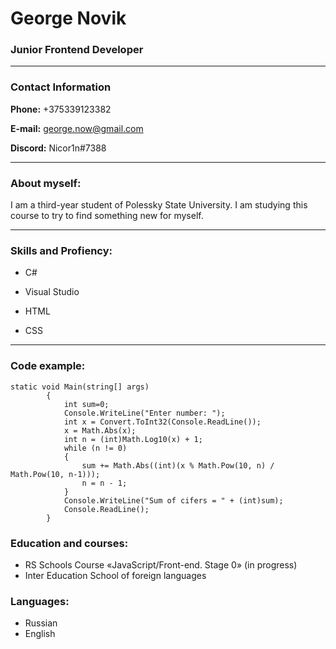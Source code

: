 # George Novik
### Junior Frontend Developer
*********
### Contact Information

**Phone:** +375339123382

**E-mail:** george.now@gmail.com

**Discord:** Nicor1n#7388
*********
### About myself:
I am a third-year student of Polessky State University. I am studying this course to try to find something new for myself. 
*********
### Skills and Profiency:
* C#

* Visual Studio

* HTML

* CSS
*********
### Code example:
```
static void Main(string[] args)
        {
            int sum=0;
            Console.WriteLine("Enter number: ");
            int x = Convert.ToInt32(Console.ReadLine());
            x = Math.Abs(x);
            int n = (int)Math.Log10(x) + 1;
            while (n != 0)
            {
                sum += Math.Abs((int)(x % Math.Pow(10, n) / Math.Pow(10, n-1)));
                n = n - 1;
            }
            Console.WriteLine("Sum of cifers = " + (int)sum);
            Console.ReadLine();
        }
```
### Education and courses:
* RS Schools Course «JavaScript/Front-end. Stage 0» (in progress)
* Inter Education School of foreign languages

### Languages:
* Russian
* English

